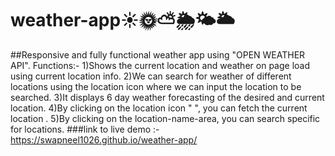 # weather-app☀️🌞⛅🌦️🌤️🌥️
##Responsive and fully functional weather app using "OPEN WEATHER API". 
 Functions:-
1)Shows the current location and weather on page load using current location info.
2)We can search for weather of different locations using the location icon where we can input the location to be searched.
3)It displays 6 day weather forecasting of the desired and current location.
4)By clicking on the location icon " ", you can fetch the current location .
5)By clicking on the location-name-area, you can search specific for locations.
###link to live demo :-https://swapneel1026.github.io/weather-app/
